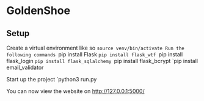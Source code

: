 # GoldenShoe

## Setup 
Create a virtual environment like so
`source venv/bin/activate
Run the following commands
  `pip install Flask
  `pip install flask_wtf
  `pip install flask_login
  `pip install flask_sqlalchemy
  `pip install flask_bcrypt
  `pip install email_validator
  
Start up the project
  `python3 run.py
  
You can now view the website on http://127.0.0.1:5000/
